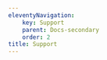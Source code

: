 ```yaml
---
eleventyNavigation:
    key: Support
    parent: Docs-secondary
    order: 2
title: Support
---
```

